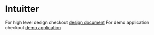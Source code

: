 # Intuitter

For high level design checkout [design document](design.md)
For demo application checkout [demo application](demo.md)
